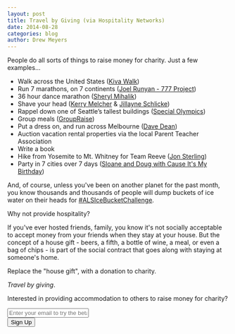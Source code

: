 ```yaml
---
layout: post
title: Travel by Giving (via Hospitality Networks)
date: 2014-08-28
categories: blog
author: Drew Meyers
---
```


People do all sorts of things to raise money for charity. Just a few examples...

- Walk across the United States ([Kiva Walk](http://www.kivawalk.com/))
- Run 7 marathons, on 7 continents ([Joel Runyan - 777 Project](http://777.impossiblehq.com/))
- 36 hour dance marathon ([Sheryl Mihalik](https://www.facebook.com/sheryl.mihalik))
- Shave your head ([Kerry Melcher](https://twitter.com/melchak) & [Jillayne Schlicke](https://twitter.com/jillayne))
- Rappel down one of Seattle’s tallest buildings ([Special Olympics](http://www.specialolympicswashington.org/over_the_edge))
- Group meals ([GroupRaise](http://groupraise.com/))
- Put a dress on, and run across Melbourne ([Dave Dean](http://whatsdavedoing.com/i-did-it-in-a-dress/))
- Auction vacation rental properties via the local Parent Teacher Association
- Write a book
- Hike from Yosemite to Mt. Whitney for Team Reeve ([Jon Sterling](http://communities.kintera.org/REEVE/blogs/daily_dose/archive/2009/08/26/64786.aspx))
- Party in 7 cities over 7 days ([Sloane and Doug with Cause It's My Birthday](http://www.thecausemopolitan.com/cause-its-my-birthday))

And, of course, unless you've been on another planet for the past month, you know thousands and thousands of people will dump buckets of ice water on their heads for [#ALSIceBucketChallenge](https://twitter.com/search?q=%23ALSIceBucketChallenge).

Why not provide hospitality?

If you've ever hosted friends, family, you know it's not socially acceptable to accept money from your friends when they stay at your house. But the concept of a house gift - beers, a fifth, a bottle of wine, a meal, or even a bag of chips - is part of the social contract that goes along with staying at someone's home.

Replace the "house gift", with a donation to charity. 

<em>Travel by giving</em>.

Interested in providing accommodation to others to raise money for charity?

<!-- Begin MailChimp Signup Form -->
<div id="mc_embed_signup">
<form action="http://willmoyer.us2.list-manage.com/subscribe/post?u=69a898a29bc2e6a0ae2a83cd9&amp;id=835d9a226b" method="post" id="mc-embedded-subscribe-form" name="mc-embedded-subscribe-form" class="validate" target="_blank" novalidate>
  
<div class="mc-field-group">
  <div class="grid grid--tight">
    <div class="grid__item one-whole desk-two-thirds">
      <input type="email" value="" name="EMAIL" class="required email input-text margin-b" id="mce-EMAIL" placeholder="Enter your email to try the beta">
    </div>
    <div class="grid__item one-whole desk-one-third">
      <input type="submit" value="Sign Up" name="subscribe" id="mc-embedded-subscribe" class="button btn btn--full margin-b">
      <input type="hidden" name="FILTER" id="FILTER" value="TravelbyGiving" />
    </div>
  </div><!-- end grid -->
</div>
<div id="mce-responses" class="clear">
 <div class="response" id="mce-error-response" style="display:none"></div>
 <div class="response" id="mce-success-response" style="display:none"></div>
</div>    <!-- real people should not fill this in and expect good things - do not remove this or risk form bot signups-->
 <div style="position: absolute; left: -5000px;"><input type="text" name="b_69a898a29bc2e6a0ae2a83cd9_835d9a226b" tabindex="-1" value=""></div>
    
</form>
</div>
  
 <!--End mc_embed_signup--> 
